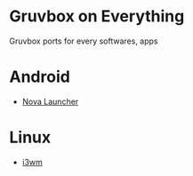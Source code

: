 # Gruvbox on Everything
Gruvbox ports for every softwares, apps

# Android
- [Nova Launcher](https://github.com/p3nguin-kun/novalauncher-gruvbox)

# Linux
- [i3wm](https://github.com/p3nguin-kun/minimal-gruvbox-i3)
